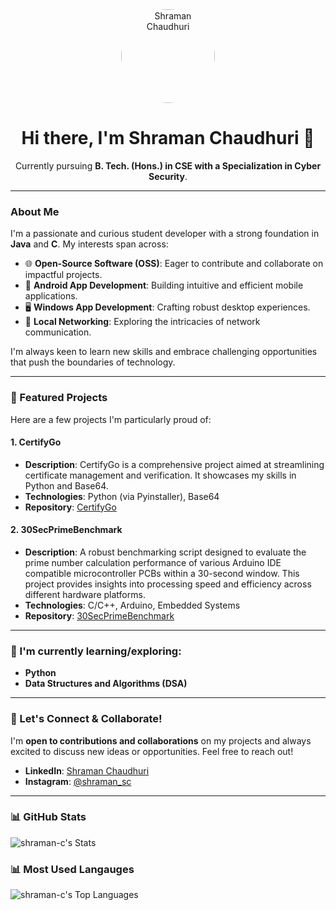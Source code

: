 <div align="center">
  <img src="https://i.imgur.com/your-profile-pic.png" alt="Shraman Chaudhuri" width="150" height="150" style="border-radius:50%;"> 
  <h1>Hi there, I'm Shraman Chaudhuri 👋</h1>
  <p>Currently pursuing <b>B. Tech. (Hons.) in CSE with a Specialization in Cyber Security</b>.</p>
</div>

---

### About Me

I'm a passionate and curious student developer with a strong foundation in **Java** and **C**. My interests span across:

* 🌐 **Open-Source Software (OSS)**: Eager to contribute and collaborate on impactful projects.
* 📱 **Android App Development**: Building intuitive and efficient mobile applications.
* 🖥️ **Windows App Development**: Crafting robust desktop experiences.
* 📡 **Local Networking**: Exploring the intricacies of network communication.

I'm always keen to learn new skills and embrace challenging opportunities that push the boundaries of technology.

---

### 🚀 Featured Projects

Here are a few projects I'm particularly proud of:

#### 1. CertifyGo
* **Description**: CertifyGo is a comprehensive project aimed at streamlining certificate management and verification. It showcases my skills in Python and Base64.
* **Technologies**: Python (via Pyinstaller), Base64
* **Repository**: [CertifyGo](https://github.com/shraman-c/CertifyGo)

#### 2. 30SecPrimeBenchmark
* **Description**: A robust benchmarking script designed to evaluate the prime number calculation performance of various Arduino IDE compatible microcontroller PCBs within a 30-second window. This project provides insights into processing speed and efficiency across different hardware platforms.
* **Technologies**: C/C++, Arduino, Embedded Systems
* **Repository**: [30SecPrimeBenchmark](https://github.com/shraman-c/30SecPrimeBenchmark)

---

### 🌱 I'm currently learning/exploring:

* **Python**
* **Data Structures and Algorithms (DSA)**

---

### 🤝 Let's Connect & Collaborate!

I'm **open to contributions and collaborations** on my projects and always excited to discuss new ideas or opportunities. Feel free to reach out!

* **LinkedIn**: [Shraman Chaudhuri](https://www.linkedin.com/in/shramanchaudhuri)
* **Instagram**: [@shraman_sc](https://www.instagram.com/shraman_sc)

---

### 📊 GitHub Stats
![shraman-c's Stats](https://github-readme-stats.vercel.app/api?username=shraman-c&theme=nord&show_icons=true&hide_border=false&count_private=true)

### 📊 Most Used Langauges
![shraman-c's Top Languages](https://github-readme-stats.vercel.app/api/top-langs/?username=shraman-c&theme=nord&show_icons=true&hide_border=false&layout=compact)

